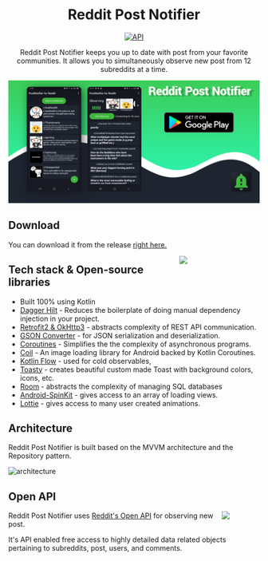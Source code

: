 <h1 align="center">Reddit Post Notifier</h1>

<p align="center">
  <a href="https://android-arsenal.com/api?level=21"><img alt="API" src="https://img.shields.io/badge/API-21%2B-brightgreen.svg?style=flat"/></a>
</p>

<p align="center">
Reddit Post Notifier keeps you up to date with post from your favorite communities. It allows you to simultaneously observe new post from 12 subreddits at a time.

<p align="center">
<img src= "preview/post_notifier_feature_graphic.png"/>
</p>

## Download
You can download it from the release [right here.](https://github.com/That1guy17/Reddit-Post-Notifier/releases)

<img src="/preview/preview_gif.gif" align="right" width="32%"/>

## Tech stack & Open-source libraries
- Built 100% using Kotlin
- [Dagger Hilt](https://developer.android.com/training/dependency-injection/hilt-android) - Reduces the boilerplate of doing manual dependency injection in your project.
- [Retrofit2 & OkHttp3](https://github.com/square/retrofit) - abstracts complexity of REST API communication.
- [GSON Converter](https://github.com/square/retrofit/tree/master/retrofit-converters/gson) - for JSON serialization and deserialization.
- [Coroutines](https://kotlinlang.org/docs/coroutines-overview.html) - Simplifies the the complexity of asynchronous programs.
- [Coil](https://coil-kt.github.io/coil/) - An image loading library for Android backed by Kotlin Coroutines.
- [Kotlin Flow](https://kotlinlang.org/docs/reference/coroutines/flow.html) - used for cold observables,
- [Toasty](https://github.com/GrenderG/Toasty) - creates beautiful custom made Toast with background colors, icons, etc.
- [Room](https://developer.android.com/training/data-storage/room) - abstracts the complexity of managing SQL databases
- [Android-SpinKit](https://github.com/ybq/Android-SpinKit) - gives access to an array of loading views.
- [Lottie](https://airbnb.io/lottie/#/android) - gives access to many user created animations.

## Architecture
Reddit Post Notifier is built based on the MVVM architecture and the Repository pattern. 

![architecture](https://cdn-images-1.medium.com/max/1200/1*KnYBBZIDDeg4zVDDEcLw2A.png)

## Open API

<img src="https://b.thumbs.redditmedia.com/7GVLmrH9CdZeqXceSEWkmL8_DSUKRGUfwMxnUNh8D8A.png" align="right" width="15%"/>

Reddit Post Notifier uses [Reddit's Open API](https://www.reddit.com/dev/api/) for observing new post.

It's API enabled free access to highly detailed data related objects pertaining to subreddits, post, users, and comments.
